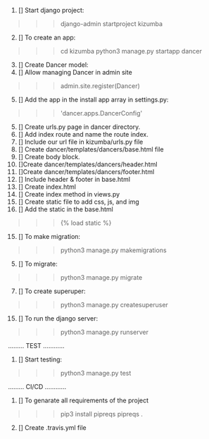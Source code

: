 1.  [] Start django project:
>>>django-admin startproject kizumba 
2.  [] To create an app:
>>>cd kizumba
>>> python3 manage.py startapp dancer
3.  [] Create Dancer model:
4.  [] Allow managing Dancer in admin site
>>> admin.site.register(Dancer)
5.  [] Add the app in the install app array in settings.py:
>>> 'dancer.apps.DancerConfig'
5.  [] Create urls.py page in dancer directory.
6.  [] Add index route and name the route index.
7.  [] Include our url file in kizumba/urls.py file
8.  [] Create dancer/templates/dancers/base.html file
9.  [] Create body block.
10. []Create dancer/templates/dancers/header.html
11. []Create dancer/templates/dancers/footer.html
12. [] Include header & footer in base.html
13. [] Create index.html
14. [] Create index method in views.py
11. [] Create static file to add css, js, and img
11. [] Add the static in the base.html
>>>  {% load static %}
15. [] To make migration:
>>> python3 manage.py makemigrations
5.  [] To migrate:
>>> python3 manage.py migrate
7. [] To create superuper:
>>> python3 manage.py createsuperuser
15. [] To run the django server:
>>>python3 manage.py runserver

......... TEST ............
1.  [] Start testing:
>>> python3 manage.py test


......... CI/CD ............
1.  [] To genarate all requirements of the project
>>>pip3 install pipreqs
>>> pipreqs .
2.  [] Create .travis.yml file